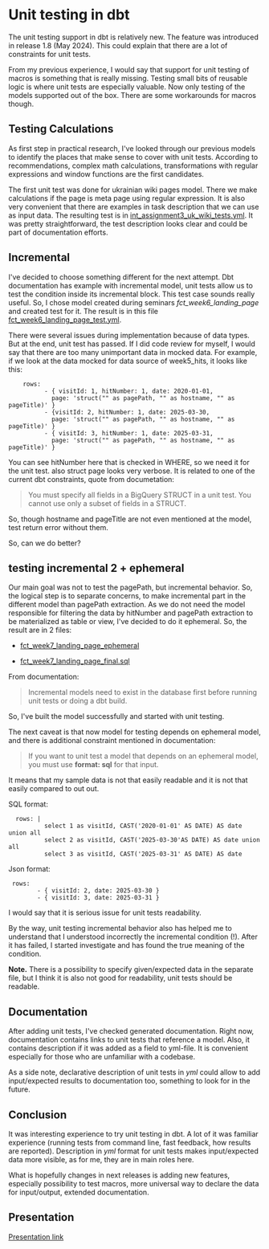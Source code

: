 # Unit testing in dbt

The unit testing support in dbt is relatively new. The feature was introduced in release 1.8 (May 2024). This could explain that there are a lot of constraints for unit tests.

From my previous experience, I would say that support for unit testing of macros is something that is really missing. Testing small bits of reusable logic is where unit tests are especially valuable. Now only testing of the models supported out of the box. There are some workarounds for macros though.

## Testing Calculations

As first step in practical research, I've looked through our previous models to identify the places that make sense to cover with unit tests. According to recommendations, complex math calculations, transformations with regular expressions and window functions are the first candidates.

The first unit test was done for ukrainian wiki pages model. There we make calculations if the page is meta page using regular expression. It is also very convenient that there are examples in task description that we can use as input data. The resulting test is in [int_assignment3_uk_wiki_tests.yml](./tests/int_assignment3_uk_wiki_tests.yml). It was pretty straightforward, the test description looks clear and could be part of documentation efforts.

## Incremental

I've decided to choose something different for the next attempt. Dbt documentation has example with incremental model, unit tests allow us to test the condition inside its incremental block. This test case sounds really useful.
So, I chose model created during seminars *fct_week6_landing_page* and created test for it. The result is in this file
[fct_week6_landing_page_test.yml](./tests/fct_week6_landing_page_test.yml). 

There were several issues during implementation because of data types. But at the end, unit test has passed.
If I did code review for myself, I would say that there are too many unimportant data in mocked data. For example, if we look at the data mocked for data source of week5_hits, it looks like this:

```{yml}
    rows:
          - { visitId: 1, hitNumber: 1, date: 2020-01-01,
            page: 'struct("" as pagePath, "" as hostname, "" as pageTitle)' }
          - {visitId: 2, hitNumber: 1, date: 2025-03-30,
            page: 'struct("" as pagePath, "" as hostname, "" as pageTitle)' }
          - { visitId: 3, hitNumber: 1, date: 2025-03-31,
            page: 'struct("" as pagePath, "" as hostname, "" as pageTitle)' }
```
You can see hitNumber here that is checked in WHERE, so we need it for the unit test. also struct page looks very verbose. It is related to one of the current dbt constraints, quote from documetation:

> You must specify all fields in a BigQuery STRUCT in a unit test. You cannot use only a subset of fields in a STRUCT.

So, though hostname and pageTitle are not even mentioned at the model, test return error without them.

So, can we do better?

## testing incremental 2 + ephemeral

Our main goal was not to test the pagePath, but incremental behavior. So, the logical step is to separate concerns, to make incremental part in the different model than pagePath extraction.
As we do not need the model responsible for filtering the data by hitNumber and pagePath extraction to be materialized as table or view, I've decided to do it ephemeral.  So, the result are in 2 files:

- [fct_week7_landing_page_ephemeral](./marts/fct_week7_landing_page_ephemeral.sql)

- [fct_week7_landing_page_final.sql](./marts/fct_week7_landing_page_final.sql)

From documentation:
>Incremental models need to exist in the database first before running unit tests or doing a dbt build.

So, I've built the model successfully and started with unit testing.

The next caveat is that now model for testing depends on ephemeral model, and there is additional constraint mentioned in documentation:

> If you want to unit test a model that depends on an ephemeral model, you must use **format: sql** for that input.

It means that my sample data is not that easily readable and it is not that easily compared to out out.

SQL format:

```{yml}
  rows: |
          select 1 as visitId, CAST('2020-01-01' AS DATE) AS date union all
          select 2 as visitId, CAST('2025-03-30'AS DATE) AS date union all
          select 3 as visitId, CAST('2025-03-31' AS DATE) AS date
```

Json format:

```{json}
 rows:
        - { visitId: 2, date: 2025-03-30 }
        - { visitId: 3, date: 2025-03-31 }
```

I would say that it is serious issue for unit tests readability.

By the way, unit testing incremental behavior also has helped me to understand that I understood incorrectly the incremental condition (!).
After it has failed, I started investigate and has found the true meaning of the condition.

**Note.** There is a possibility to specify given/expected data in the separate file, but I think it is also not good for readability, unit tests should be readable.

## Documentation

After adding unit tests, I've checked generated documentation. Right now, documentation contains links to unit tests that reference a model. Also, it contains description if it was added as a field to yml-file. It is convenient especially for those who are unfamiliar with a codebase.

As a side note, declarative description of unit tests in *yml* could allow to add input/expected results to documentation too, something to look for in the future.


## Conclusion

It was interesting experience to try unit testing in dbt. A lot of it was familiar experience (running tests from command line, fast feedback, how results are reported). Description in *yml* format for unit tests makes input/expected data more visible, as for me, they are in main roles here.

 What is hopefully changes in next releases is adding new features, especially possibility to test macros, more universal way to declare the data for input/output, extended documentation.


 ## Presentation  

 [Presentation link](https://www.canva.com/design/DAGjYPaAizI/v72VbMqPTyv6-ZtgYAhx8Q/edit?utm_content=DA[…]m_campaign=designshare&utm_medium=link2&utm_source=sharebutton)

 
